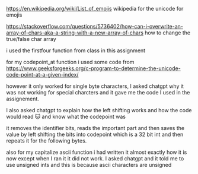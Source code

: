 https://en.wikipedia.org/wiki/List_of_emojis wikipedia for the unicode for emojis

https://stackoverflow.com/questions/5736402/how-can-i-overwrite-an-array-of-chars-aka-a-string-with-a-new-array-of-chars how to change the true/false char array

i used the firstfour function from class in this assignment

for my codepoint_at function i used some code from https://www.geeksforgeeks.org/c-program-to-determine-the-unicode-code-point-at-a-given-index/

however it only worked for single byte characters, I asked chatgpt why it was not working for special charcters and it gave me the code I used in the assignement.

I also asked chatgpt to explain how the left shifting works and how the code would read 🐱 and know what the codepoint was

it removes the identifier bits, reads the important part and then saves the value by left shifting the bits into codepoint which is a 32 bit int and then repeats it for the following bytes.

also for my capitalize ascii function i had written it almost exactly how it is now except when I ran it it did not work. I asked chatgpt and it told me to use unsigned ints and this is because ascii characters are unsigned
